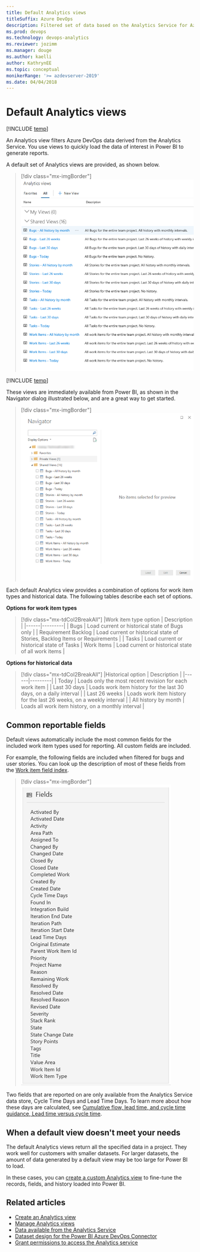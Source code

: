 ```yaml
---
title: Default Analytics views
titleSuffix: Azure DevOps
description: Filtered set of data based on the Analytics Service for Azure DevOps which supports creating Power BI reports  
ms.prod: devops
ms.technology: devops-analytics
ms.reviewer: jozimm
ms.manager: douge
ms.author: kaelli
author: KathrynEE
ms.topic: conceptual
monikerRange: '>= azdevserver-2019'
ms.date: 04/04/2018
---
```


# Default Analytics views

[!INCLUDE [temp](../../_shared/version-azure-devops.md)]

An Analytics view filters Azure DevOps data derived from the Analytics Service. You use views to quickly load the data of interest in Power BI to generate reports. 

A default set of Analytics views are provided, as shown below. 

> [!div class="mx-imgBorder"] 
> ![Default Analytics views](./_img/default-views/default-views.png)

[!INCLUDE [temp](../_shared/analytics-image-differences.md)] 

These views are immediately available from Power BI, as shown in the Navigator dialog illustrated below, and are a great way to get started.

> [!div class="mx-imgBorder"] 
> ![Azure DevOps Power BI Data Connector - Default Analytics views](_img/default-views/navigator-dialog-default-views.png)



Each default Analytics view provides a combination of options for work item types and historical data. The following tables describe each set of options. 

**Options for work item types**

> [!div class="mx-tdCol2BreakAll"]
> |Work item type option | Description |
> |------|---------|
> | Bugs | Load current or historical state of Bugs only |
> | Requirement Backlog | Load current or historical state of Stories, Backlog Items or Requirements |
> | Tasks | Load current or historical state of Tasks
> | Work Items | Load current or historical state of all work items  |

**Options for historical data**

> [!div class="mx-tdCol2BreakAll"]
> |Historical option | Description |
> |------|---------|
> | Today | Loads only the most recent revision for each work item |
> | Last 30 days | Loads work item history for the last 30 days, on a daily interval |
> | Last 26 weeks | Loads work item history for the last 26 weeks, on a weekly interval |
> | All history by month | Loads all work item history, on a monthly interval |

## Common reportable fields  
Default views automatically include the most common fields for the included work item types used for reporting. All custom fields are included. 

For example, the following fields are included when filtered for bugs and user stories. You can look up the description of most of these fields from the [Work item field index](../../boards/work-items/guidance/work-item-field.md).  

> [!div class="mx-imgBorder"]
> ![Analytics views common fields](_img/editable-views/common-fields.png)

Two fields that are reported on are only available from the Analytics Service data store, Cycle Time Days and Lead Time Days. To learn more about how these days are calculated, see [Cumulative flow, lead time, and cycle time guidance, Lead time versus cycle time](../dashboards/cumulative-flow-cycle-lead-time-guidance.md#lead-time-versus-cycle-time).

## When a default view doesn't meet your needs 

The default Analytics views return all the specified data in a project. They work well for customers with smaller datasets. For larger datasets, the amount of data generated by a default view  may be too large for Power BI to load. 

In these cases, you can [create a custom Analytics view](analytics-views-create.md) to fine-tune the records, fields, and history loaded into Power BI.  

## Related articles

- [Create an Analytics view](analytics-views-create.md) 
- [Manage Analytics views](analytics-views-manage.md) 
- [Data available from the Analytics Service](data-available-in-analytics.md)
- [Dataset design for the Power BI Azure DevOps Connector](../powerbi/data-connector-dataset.md)
- [Grant permissions to access the Analytics service](./analytics-security.md)
